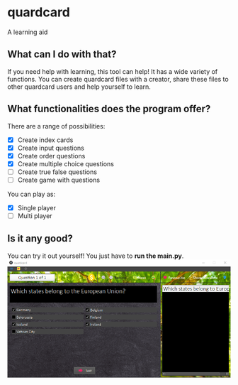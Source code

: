 # quardcard
A learning aid

## What can I do with that?
If you need help with learning, this tool can help! It has a wide variety of functions.
You can create quardcard files with a creator, share these files to other quardcard users and help yourself to learn.

## What functionalities does the program offer?
There are a range of possibilities:
- [x] Create index cards
- [x] Create input questions
- [x] Create order questions
- [x] Create multiple choice questions
- [ ] Create true false questions
- [ ] Create game with questions

You can play as:
- [x] Single player
- [ ] Multi player

## Is it any good?
You can try it out yourself! 
You just have to **run the main.py**.
![alt text](EPL1.png)
